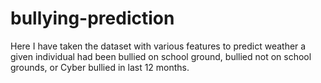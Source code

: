 # bullying-prediction

Here I have taken the dataset with various features to predict weather a given individual had been bullied on school ground, bullied not on school grounds, or Cyber bullied in last 12 months.
